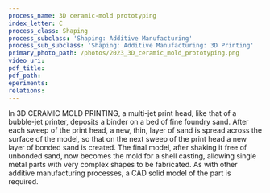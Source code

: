 ```yaml
---
process_name: 3D ceramic-mold prototyping
index_letter: C
process_class: Shaping
process_subclass: 'Shaping: Additive Manufacturing'
process_sub_subclass: 'Shaping: Additive Manufacturing: 3D Printing'
primary_photo_path: /photos/2023_3D_ceramic_mold_prototyping.png
video_uri:
pdf_title:
pdf_path:
eperiments:
relations:
---
```


In 3D CERAMIC MOLD PRINTING, a multi-jet print head, like that of a bubble-jet printer, deposits a binder on a bed of fine foundry sand. After each sweep of the print head, a new, thin, layer of sand is spread across the surface of the model, so that on the next sweep of the print head a new layer of bonded sand is created. The final model, after shaking it free of unbonded sand, now becomes the mold for a shell casting, allowing single metal parts with very complex shapes to be fabricated. As with other additive manufacturing processes, a CAD solid model of the part is required.